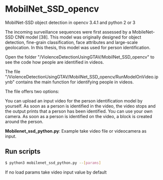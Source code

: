 # MobilNet_SSD_opencv
MobilNet-SSD object detection in opencv 3.4.1 and python 2 or 3

The incoming surveillance sequences were first assessed by a MobileNet-SSD CNN model [38]. This model was originally designed for object detection, fine-grain classification, face attributes and large-scale geolocation. In this thesis, this model was used for person identification.

Open the folder "/ViolenceDetectionUsingGTAV/MobilNet_SSD_opencv" to see the code how people are identified in videos.

The file "/ViolenceDetectionUsingGTAV/MobilNet_SSD_opencv/RunModelOnVideo.ipynb" contains the main function for identifying people in videos.

The file offers two options:

You can upload an input video for the person identification model by yourself. As soon as a person is identified in the video, the video stops and the output prints that a person has been identified.
You can use your own camera. As soon as a person is identified on the video, a block is created around the person.


**Mobilenet_ssd_python.py**: 
Example take video file or videocamera as input. 

## Run scripts
```sh
$ python3 mobilenet_ssd_python.py --[params] 
```
If no load params take video input value by default 
